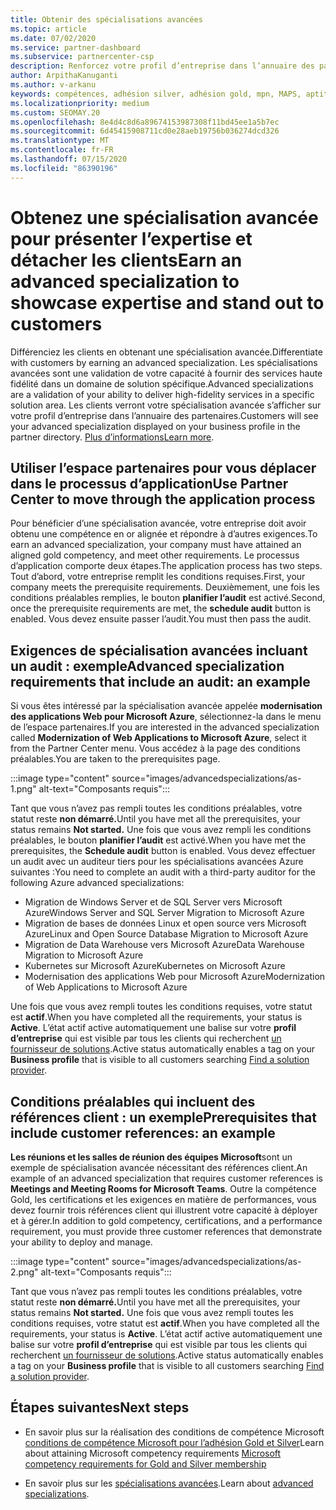 ```yaml
---
title: Obtenir des spécialisations avancées
ms.topic: article
ms.date: 07/02/2020
ms.service: partner-dashboard
ms.subservice: partnercenter-csp
description: Renforcez votre profil d’entreprise dans l’annuaire des partenaires. Découvrez comment obtenir des spécialisations avancées, ainsi que vos compétences Gold/Silver.
author: ArpithaKanuganti
ms.author: v-arkanu
keywords: compétences, adhésion silver, adhésion gold, mpn, MAPS, aptitude, Microsoft Partner Network, adhésion au réseau, spécialisations avancées
ms.localizationpriority: medium
ms.custom: SEOMAY.20
ms.openlocfilehash: 8e4d4c8d6a89674153987308f11bd45ee1a5b7ec
ms.sourcegitcommit: 6d45415908711cd0e28aeb19756b036274dcd326
ms.translationtype: MT
ms.contentlocale: fr-FR
ms.lasthandoff: 07/15/2020
ms.locfileid: "86390196"
---
```

# <a name="earn-an-advanced-specialization-to-showcase-expertise-and-stand-out-to-customers"></a><span data-ttu-id="60ef1-105">Obtenez une spécialisation avancée pour présenter l’expertise et détacher les clients</span><span class="sxs-lookup"><span data-stu-id="60ef1-105">Earn an advanced specialization to showcase expertise and stand out to customers</span></span> 

<span data-ttu-id="60ef1-106">Différenciez les clients en obtenant une spécialisation avancée.</span><span class="sxs-lookup"><span data-stu-id="60ef1-106">Differentiate with customers by earning an advanced specialization.</span></span> <span data-ttu-id="60ef1-107">Les spécialisations avancées sont une validation de votre capacité à fournir des services haute fidélité dans un domaine de solution spécifique.</span><span class="sxs-lookup"><span data-stu-id="60ef1-107">Advanced specializations are a validation of your ability to deliver high-fidelity services in a specific solution area.</span></span> <span data-ttu-id="60ef1-108">Les clients verront votre spécialisation avancée s’afficher sur votre profil d’entreprise dans l’annuaire des partenaires.</span><span class="sxs-lookup"><span data-stu-id="60ef1-108">Customers will see your advanced specialization displayed on your business profile in the partner directory.</span></span> <span data-ttu-id="60ef1-109">[Plus d’informations](https://partner.microsoft.com/membership/advanced-specialization)</span><span class="sxs-lookup"><span data-stu-id="60ef1-109">[Learn more](https://partner.microsoft.com/membership/advanced-specialization).</span></span>

## <a name="use-partner-center-to-move-through-the-application-process"></a><span data-ttu-id="60ef1-110">Utiliser l’espace partenaires pour vous déplacer dans le processus d’application</span><span class="sxs-lookup"><span data-stu-id="60ef1-110">Use Partner Center to move through the application process</span></span>

<span data-ttu-id="60ef1-111">Pour bénéficier d’une spécialisation avancée, votre entreprise doit avoir obtenu une compétence en or alignée et répondre à d’autres exigences.</span><span class="sxs-lookup"><span data-stu-id="60ef1-111">To earn an advanced specialization, your company must have attained an aligned gold competency, and meet other requirements.</span></span> <span data-ttu-id="60ef1-112">Le processus d’application comporte deux étapes.</span><span class="sxs-lookup"><span data-stu-id="60ef1-112">The application process has two steps.</span></span> <span data-ttu-id="60ef1-113">Tout d’abord, votre entreprise remplit les conditions requises.</span><span class="sxs-lookup"><span data-stu-id="60ef1-113">First, your company meets the prerequisite requirements.</span></span> <span data-ttu-id="60ef1-114">Deuxièmement, une fois les conditions préalables remplies, le bouton **planifier l’audit** est activé.</span><span class="sxs-lookup"><span data-stu-id="60ef1-114">Second, once the prerequisite requirements are met, the **schedule audit** button is enabled.</span></span> <span data-ttu-id="60ef1-115">Vous devez ensuite passer l’audit.</span><span class="sxs-lookup"><span data-stu-id="60ef1-115">You must then pass the audit.</span></span> 

## <a name="advanced-specialization-requirements-that-include-an-audit-an-example"></a><span data-ttu-id="60ef1-116">Exigences de spécialisation avancées incluant un audit : exemple</span><span class="sxs-lookup"><span data-stu-id="60ef1-116">Advanced specialization requirements that include an audit: an example</span></span>

<span data-ttu-id="60ef1-117">Si vous êtes intéressé par la spécialisation avancée appelée **modernisation des applications Web pour Microsoft Azure**, sélectionnez-la dans le menu de l’espace partenaires.</span><span class="sxs-lookup"><span data-stu-id="60ef1-117">If you are interested in the advanced specialization called **Modernization of Web Applications to Microsoft Azure**, select it from the Partner Center menu.</span></span> <span data-ttu-id="60ef1-118">Vous accédez à la page des conditions préalables.</span><span class="sxs-lookup"><span data-stu-id="60ef1-118">You are taken to the prerequisites page.</span></span>

:::image type="content" source="images/advancedspecializations/as-1.png" alt-text="Composants requis":::


<span data-ttu-id="60ef1-120">Tant que vous n’avez pas rempli toutes les conditions préalables, votre statut reste **non démarré.**</span><span class="sxs-lookup"><span data-stu-id="60ef1-120">Until you have met all the prerequisites, your status remains **Not started.**</span></span> <span data-ttu-id="60ef1-121">Une fois que vous avez rempli les conditions préalables, le bouton **planifier l’audit** est activé.</span><span class="sxs-lookup"><span data-stu-id="60ef1-121">When you have met the prerequisites, the **Schedule audit** button is enabled.</span></span> <span data-ttu-id="60ef1-122">Vous devez effectuer un audit avec un auditeur tiers pour les spécialisations avancées Azure suivantes :</span><span class="sxs-lookup"><span data-stu-id="60ef1-122">You need to complete an audit with a third-party auditor for the following Azure advanced specializations:</span></span>
 
- <span data-ttu-id="60ef1-123">Migration de Windows Server et de SQL Server vers Microsoft Azure</span><span class="sxs-lookup"><span data-stu-id="60ef1-123">Windows Server and SQL Server Migration to Microsoft Azure</span></span>
- <span data-ttu-id="60ef1-124">Migration de bases de données Linux et open source vers Microsoft Azure</span><span class="sxs-lookup"><span data-stu-id="60ef1-124">Linux and Open Source Database Migration to Microsoft Azure</span></span>
- <span data-ttu-id="60ef1-125">Migration de Data Warehouse vers Microsoft Azure</span><span class="sxs-lookup"><span data-stu-id="60ef1-125">Data Warehouse Migration to Microsoft Azure</span></span>
- <span data-ttu-id="60ef1-126">Kubernetes sur Microsoft Azure</span><span class="sxs-lookup"><span data-stu-id="60ef1-126">Kubernetes on Microsoft Azure</span></span>
- <span data-ttu-id="60ef1-127">Modernisation des applications Web pour Microsoft Azure</span><span class="sxs-lookup"><span data-stu-id="60ef1-127">Modernization of Web Applications to Microsoft Azure</span></span>


<span data-ttu-id="60ef1-128">Une fois que vous avez rempli toutes les conditions requises, votre statut est **actif**.</span><span class="sxs-lookup"><span data-stu-id="60ef1-128">When you have completed all the requirements, your status is **Active**.</span></span> <span data-ttu-id="60ef1-129">L’état actif active automatiquement une balise sur votre **profil d’entreprise** qui est visible par tous les clients qui recherchent [un fournisseur de solutions](https://www.microsoft.com/solution-providers/home).</span><span class="sxs-lookup"><span data-stu-id="60ef1-129">Active status automatically enables a tag on your **Business profile** that is visible to all customers searching [Find a solution provider](https://www.microsoft.com/solution-providers/home).</span></span>

## <a name="prerequisites-that-include-customer-references-an-example"></a><span data-ttu-id="60ef1-130">Conditions préalables qui incluent des références client : un exemple</span><span class="sxs-lookup"><span data-stu-id="60ef1-130">Prerequisites that include customer references: an example</span></span>

<span data-ttu-id="60ef1-131">**Les réunions et les salles de réunion des équipes Microsoft**sont un exemple de spécialisation avancée nécessitant des références client.</span><span class="sxs-lookup"><span data-stu-id="60ef1-131">An example of an advanced specialization that requires customer references is **Meetings and Meeting Rooms for Microsoft Teams**.</span></span> <span data-ttu-id="60ef1-132">Outre la compétence Gold, les certifications et les exigences en matière de performances, vous devez fournir trois références client qui illustrent votre capacité à déployer et à gérer.</span><span class="sxs-lookup"><span data-stu-id="60ef1-132">In addition to gold competency, certifications, and a performance requirement, you must provide three customer references that demonstrate your ability to deploy and manage.</span></span>

:::image type="content" source="images/advancedspecializations/as-2.png" alt-text="Composants requis":::

<span data-ttu-id="60ef1-134">Tant que vous n’avez pas rempli toutes les conditions préalables, votre statut reste **non démarré.**</span><span class="sxs-lookup"><span data-stu-id="60ef1-134">Until you have met all the prerequisites, your status remains **Not started.**</span></span> <span data-ttu-id="60ef1-135">Une fois que vous avez rempli toutes les conditions requises, votre statut est **actif**.</span><span class="sxs-lookup"><span data-stu-id="60ef1-135">When you have completed all the requirements, your status is **Active**.</span></span> <span data-ttu-id="60ef1-136">L’état actif active automatiquement une balise sur votre **profil d’entreprise** qui est visible par tous les clients qui recherchent [un fournisseur de solutions](https://www.microsoft.com/solution-providers/home).</span><span class="sxs-lookup"><span data-stu-id="60ef1-136">Active status automatically enables a tag on your **Business profile** that is visible to all customers searching [Find a solution provider](https://www.microsoft.com/solution-providers/home).</span></span>

## <a name="next-steps"></a><span data-ttu-id="60ef1-137">Étapes suivantes</span><span class="sxs-lookup"><span data-stu-id="60ef1-137">Next steps</span></span>

- <span data-ttu-id="60ef1-138">En savoir plus sur la réalisation des conditions de compétence Microsoft [conditions de compétence Microsoft pour l’adhésion Gold et Silver](learn-about-competencies.md)</span><span class="sxs-lookup"><span data-stu-id="60ef1-138">Learn about attaining Microsoft competency requirements [Microsoft competency requirements for Gold and Silver membership](learn-about-competencies.md)</span></span>

- <span data-ttu-id="60ef1-139">En savoir plus sur les [spécialisations avancées](https://partner.microsoft.com/membership/advanced-specialization).</span><span class="sxs-lookup"><span data-stu-id="60ef1-139">Learn about [advanced specializations](https://partner.microsoft.com/membership/advanced-specialization).</span></span>
